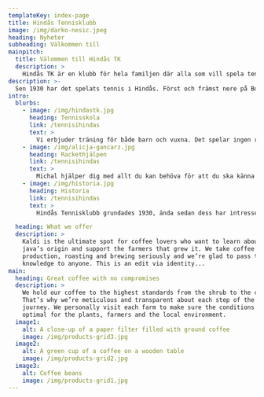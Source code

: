 ```yaml
---
templateKey: index-page
title: Hindås Tennisklubb
image: /img/darko-nesic.jpeg
heading: Nyheter
subheading: Välkommen till
mainpitch:
  title: Välommen till Hindås TK
  description: >
    Hindås TK är en klubb för hela familjen där alla som vill spela tennis ska känna sig välkomna.
description: >-
  Sen 1930 har det spelats tennis i Hindås. Först och främst nere på Boköhalvön men också uppe vid sportklustret i Fagervallen.
intro:
  blurbs:
    - image: /img/hindastk.jpg
      heading: Tennisskola
      link: /tennisihindas
      text: >
        Vi erbjuder träning för både barn och vuxna. Det spelar ingen roll om du är en erfaren spelare eller helt ny, vi ser till så att du hamnar i en grupp som passar din förmåga.
    - image: /img/alicja-gancarz.jpg
      heading: Rackethjälpen
      link: /tennisihindas
      text: >
        Michal hjälper dig med allt du kan behöva för att du ska känna dig som ett med ditt racket. Omsträngning, ny linda eller kanske vill du laborera med vikten för att få till den perfekta svingen.
    - image: /img/historia.jpg
      heading: Historia
      link: /tennisihindas
      text: >
        Hindås Tennisklubb grundades 1930, ända sedan dess har intresset för tennis varit stort i Hindås.

  heading: What we offer
  description: >
    Kaldi is the ultimate spot for coffee lovers who want to learn about their
    java’s origin and support the farmers that grew it. We take coffee
    production, roasting and brewing seriously and we’re glad to pass that
    knowledge to anyone. This is an edit via identity...
main:
  heading: Great coffee with no compromises
  description: >
    We hold our coffee to the highest standards from the shrub to the cup.
    That’s why we’re meticulous and transparent about each step of the coffee’s
    journey. We personally visit each farm to make sure the conditions are
    optimal for the plants, farmers and the local environment.
  image1:
    alt: A close-up of a paper filter filled with ground coffee
    image: /img/products-grid3.jpg
  image2:
    alt: A green cup of a coffee on a wooden table
    image: /img/products-grid2.jpg
  image3:
    alt: Coffee beans
    image: /img/products-grid1.jpg
---
```

